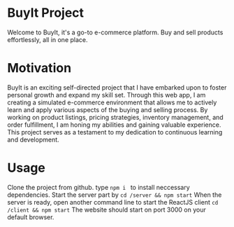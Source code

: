 # BuyIt Project
Welcome to BuyIt, it's a go-to e-commerce platform. Buy and sell products effortlessly, all in one place.

# Motivation
BuyIt is an exciting self-directed project that I have embarked upon to foster personal growth and expand my skill set. Through this web app, I am creating a simulated e-commerce environment that allows me to actively learn and apply various aspects of the buying and selling process. By working on product listings, pricing strategies, inventory management, and order fulfillment, I am honing my abilities and gaining valuable experience. This project serves as a testament to my dedication to continuous learning and development. 

# Usage
Clone the project from github. type `npm i ` to install neccessary dependencies.
Start the server part by `cd /server && npm start`
When the server is ready, open another command line to start the ReactJS client `cd /client && npm start`
The website should start on port 3000 on your default browser.


